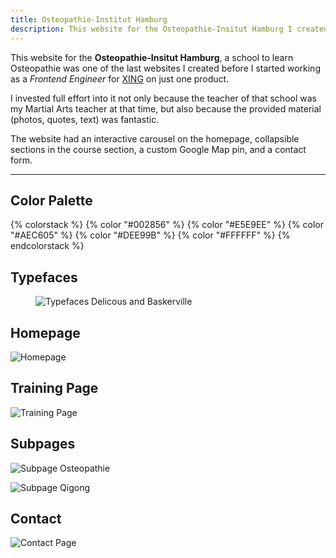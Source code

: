 ```yaml
---
title: Osteopathie-Institut Hamburg
description: This website for the Osteopathie-Insitut Hamburg I created in 2010.
---
```


This website for the **Osteopathie-Insitut Hamburg**, a school to learn Osteopathie was one of the last websites I created before I started working as a _Frontend Engineer_ for [XING](https://www.xing.com/) on just one product.

I invested full effort into it not only because the teacher of that school was my Martial Arts teacher at that time, but also because the provided material (photos, quotes, text) was fantastic.

The website had an interactive carousel on the homepage, collapsible sections in the course section, a custom Google Map pin, and a contact form.

---

## Color Palette

{% colorstack %}
{% color "#002856" %}
{% color "#E5E9EE" %}
{% color "#AEC605" %}
{% color "#DEE99B" %}
{% color "#FFFFFF" %}
{% endcolorstack %}

## Typefaces

<figure class="light image-shadow">

![Typefaces Delicous and Baskerville](./images/osteopathie-hamburg-typefaces.svg)

</figure>

## Homepage

![Homepage](./images/osteopathie-hamburg-homepage.jpg)

## Training Page

![Training Page](./images/osteopathie-hamburg-training.jpg)

## Subpages

<div class="projects-detail-medium">

![Subpage Osteopathie](./images/osteopathie-hamburg-osteopathie.jpg)

![Subpage Qigong](./images/osteopathie-hamburg-qigong.jpg)

</div>

## Contact

![Contact Page](./images/osteopathie-hamburg-contact.jpg)
